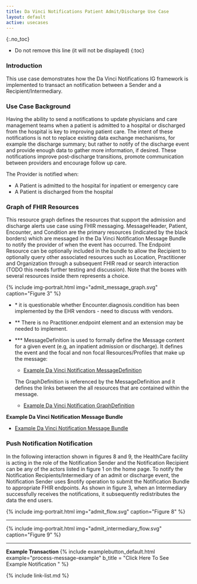 ```yaml
---
title: Da Vinci Notifications Patient Admit/Discharge Use Case
layout: default
active: usecases
---
```


{:.no_toc}

<!-- TOC  the css styling for this is \pages\assets\css\project.css under 'markdown-toc'-->

* Do not remove this line (it will not be displayed)
{:toc}

###  Introduction

This use case demonstrates how the Da Vinci Notifications IG framework is implemented to transact an notification between a Sender and a Recipient/Intermediary.

### Use Case Background

Having the ability to send a notifications to update physicians and care management teams when a patient is admitted to a hospital or discharged from the hospital is key to improving patient care. The intent of these notifications is not to replace existing data exchange mechanisms, for example the discharge summary; but rather to notify of the discharge event and provide enough data to gather more information, if desired. These notifications improve post-discharge transitions, promote communication between providers and encourage follow up care.

The Provider is notified when:

- A Patient is admitted to the hospital for inpatient or emergency care
- A Patient is discharged from the hospital

<!--
- A Patient is transferred from one care unit to another
-->

### Graph of FHIR Resources

This resource graph defines the resources that support the admission and discharge alerts use case using FHIR messaging. MessageHeader, Patient, Encounter, and Condition are the primary resources (indicated by the black borders) which are messaged in the Da Vinci Notification Message Bundle to notify the provider of when the event has occurred. The Endpoint Resource can be optionally included in the bundle to allow the Recipient to optionally query other associated resources such as Location, Practitioner and Organization  through a subsequent FHIR read or search interaction (TODO this needs further testing and discussion).  Note that the boxes with several resources inside them represents a choice.

{% include img-portrait.html img="admit_message_graph.svg" caption="Figure 3" %}

- \* it is questionable whether Encounter.diagnosis.condition has been implemented by the EHR vendors - need to discuss with vendors.
- \** There is no Practitioner.endpoint element and an extension may be needed to implement.
- \*** MessageDefinition is used to formally define the Message content for a given event (e.g, an inpatient admission or discharge).  It defines the event and the focal and non focal Resources/Profiles that make up the message:

    - [Example Da Vinci Notification MessageDefinition](MessageDefinition-admit-1.html)

    The GraphDefinition is referenced by the MessageDefinition and it defines the links between the all resources that are contained within the message.

    - [Example Da Vinci Notification GraphDefinition](GraphDefinition-admit-1.html)

**Example Da Vinci Notification Message Bundle**

- [Example Da Vinci Notification Message Bundle](Bundle-message-admit-01.html)


### Push Notification Notification

In the following interaction shown in figures 8 and 9, the HealthCare facility is acting in the role of the Notification Sender and the Notification Recipient can be any of the actors listed in figure 1 on the home page.  To notify the Notification Recipients/Intermediary of an admit or discharge event, the Notification Sender uses $notify operation to submit the Notification Bundle to appropriate FHIR endpoints. As shown in figure 3, when an Intermediary successfully receives the notifications, it subsequently redistributes the data the end users.

{% include img-portrait.html img="admit_flow.svg" caption="Figure 8" %}

---

{% include img-portrait.html img="admit_intermediary_flow.svg" caption="Figure 9" %}

---

**Example Transaction**
{% include examplebutton_default.html example="process-message-example" b_title = "Click Here To See Example Notification " %}
<br />

<!--{% raw %}

### FHIR Subscription Based Notification

The interaction diagram in figure 5 and 6 on the [Framework] page illustrates the sequences of events for subscribing for ADT Notifications and the subsequent notifications when the the event occurs.

{:.note-to-balloters}
Note to Balloters: We are actively seeking input on what additional work is needed to determine the best way to implement subscriptions for notification notification. See the [FHIR Subscription Based Notification] framework for further details.

{% endraw %}-->





{% include link-list.md %}
